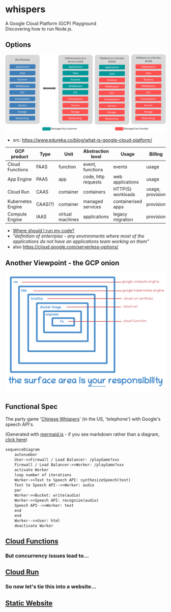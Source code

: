 # whispers

A Google Cloud Platform (GCP) Playground  
Discovering how to run Node.js.  

## Options

![xAAS Comparison](./images/cloud-service-types.png)
* src: https://www.edureka.co/blog/what-is-google-cloud-platform/

| GCP product | Type | Unit | Abstraction level | Usage | Billing | Project focus |
| --- | --- | --- | --- | --- | --- | --- |
| Cloud Functions | FAAS | function | event, functions | events | usage | dev |
| App Engine | PAAS  | app | code, http requests | web applications | usage | dev |
| Cloud Run | CAAS | container | containers | HTTP(S) workloads | usage, provision | dev(/ops) |
| Kubernetes Engine | CAAS(?)| container | managed services | containerised apps | provision | ops|
| Compute Engine | IAAS | virtual machines | applications | legacy migration | provision | ops |

* [Where should I run my code?](https://www.youtube.com/watch?v=wzPmgWJ5fpU&feature=youtu.be)
* _"definition of enterrpise - any environments where most of the applications do not have an applications team working
  on them"_
* also https://cloud.google.com/serverless-options/   

## Another Viewpoint - the GCP onion
![GCP Onion](./images/gcp-onion.png)

## Functional Spec
The party game '[Chinese Whispers](https://en.wikipedia.org/wiki/Telephone_(game))' (in the US, 'telephone') with Google's speech API's.


(Generated with [mermaid.js](https://mermaid-js.github.io/mermaid/#/) - if you see markdown rather than a diagram, [click here](./images/functional-spec.png))
```mermaid
sequenceDiagram
    autonumber
    User->>Firewall / Load Balancer: /playGame?xxx
    Firewall / Load Balancer->>Worker: /playGame?xxx
    activate Worker
    loop number of iterations
    Worker->>Text to Speech API: synthesizeSpeech(text)
    Text to Speech API-->>Worker: audio
    par 
    Worker->>Bucket: write(audio)
    Worker->>Speech API: recognize(audio)
    Speech API-->>Worker: text
    end
    end
    Worker-->>User: html
    deactivate Worker
```

## [Cloud Functions](./docs/CloudFunctions.md)

### But concurrency issues lead to...

## [Cloud Run](./docs/CloudRun.md)

### So now let's tie this into a website...

## [Static Website](./docs/StaticWebsite.md)